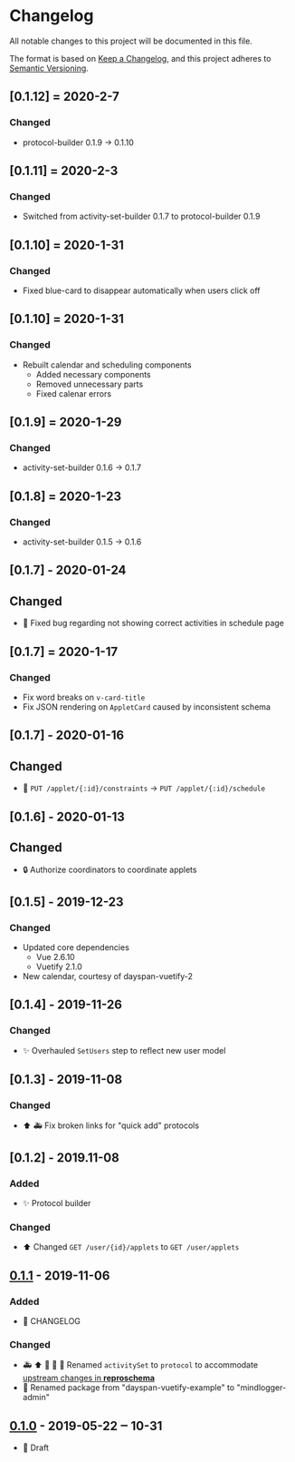# Changelog
All notable changes to this project will be documented in this file.

The format is based on [Keep a Changelog](https://keepachangelog.com/en/1.0.0/),
and this project adheres to [Semantic Versioning](https://semver.org/spec/v2.0.0.html).

## [0.1.12] = 2020-2-7
### Changed
- protocol-builder 0.1.9 -> 0.1.10


## [0.1.11] = 2020-2-3
### Changed
- Switched from activity-set-builder 0.1.7 to protocol-builder 0.1.9

## [0.1.10] = 2020-1-31
### Changed
- Fixed blue-card to disappear automatically when users click off

## [0.1.10] = 2020-1-31
### Changed
- Rebuilt calendar and scheduling components
   - Added necessary components
   - Removed unnecessary parts
   - Fixed calenar errors

## [0.1.9] = 2020-1-29
### Changed
- activity-set-builder 0.1.6 -> 0.1.7

## [0.1.8] = 2020-1-23
### Changed
- activity-set-builder 0.1.5 -> 0.1.6

## [0.1.7] - 2020-01-24
## Changed
- :bug: Fixed bug regarding not showing correct activities in schedule page

## [0.1.7] = 2020-1-17
### Changed
- Fix word breaks on ```v-card-title```
- Fix JSON rendering on ```AppletCard``` caused by inconsistent schema

## [0.1.7] - 2020-01-16
## Changed
- :tractor: `PUT /applet/{:id}/constraints` → `PUT /applet/{:id}/schedule`

## [0.1.6] - 2020-01-13
## Changed
- :lock: Authorize coordinators to coordinate applets

## [0.1.5] - 2019-12-23
### Changed
- Updated core dependencies
    - Vue 2.6.10
    - Vuetify 2.1.0
- New calendar, courtesy of dayspan-vuetify-2

## [0.1.4] - 2019-11-26
### Changed
- :sparkles: Overhauled ```SetUsers``` step to reflect new user model

## [0.1.3] - 2019-11-08
### Changed
- :arrow_up: :ambulance: Fix broken links for "quick add" protocols

## [0.1.2] - 2019.11-08
### Added
- :sparkles: Protocol builder

### Changed
- :arrow_up: Changed `GET /user/{id}/applets` to `GET /user/applets`

## [0.1.1] - 2019-11-06
### Added
- :newspaper: CHANGELOG

### Changed
- :ambulance: :arrow_up: :tractor: :hammer: :art: Renamed `activitySet` to `protocol` to accommodate [upstream changes in **reproschema**](https://github.com/ReproNim/reproschema/pull/277)
- :tractor: Renamed package from "dayspan-vuetify-example" to "mindlogger-admin"

## [0.1.0] - 2019-05-22 ‒ 10-31
- :construction: Draft

[Unreleased]: https://github.com/ChildMindInstitute/mindlogger-admin/compare/v0.1.1...HEAD
[0.1.1]: https://github.com/ChildMindInstitute/mindlogger-admin/compare/v0.1.0...v0.1.1
[0.1.0]: https://github.com/ChildMindInstitute/mindlogger-admin/releases/tag/v0.1.0
